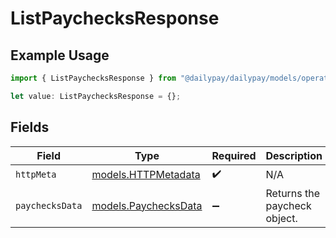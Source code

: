 # ListPaychecksResponse

## Example Usage

```typescript
import { ListPaychecksResponse } from "@dailypay/dailypay/models/operations";

let value: ListPaychecksResponse = {};
```

## Fields

| Field                                                 | Type                                                  | Required                                              | Description                                           |
| ----------------------------------------------------- | ----------------------------------------------------- | ----------------------------------------------------- | ----------------------------------------------------- |
| `httpMeta`                                            | [models.HTTPMetadata](../../models/httpmetadata.md)   | :heavy_check_mark:                                    | N/A                                                   |
| `paychecksData`                                       | [models.PaychecksData](../../models/paychecksdata.md) | :heavy_minus_sign:                                    | Returns the paycheck object.                          |
